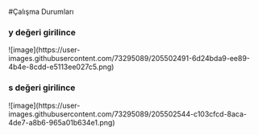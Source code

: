 #Çalışma Durumları
<h3>y değeri girilince</h3>
![image](https://user-images.githubusercontent.com/73295089/205502491-6d24bda9-ee89-4b4e-8cdd-e5113ee027c5.png)

<h3>s değeri girilince</h3>
![image](https://user-images.githubusercontent.com/73295089/205502544-c103cfcd-8aca-4de7-a8b6-965a01b634e1.png)

